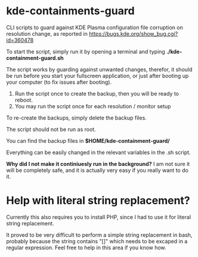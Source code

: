 # kde-containments-guard
CLI scripts to guard against KDE Plasma configuration file corruption on resolution change, as reported in https://bugs.kde.org/show_bug.cgi?id=360478

To start the script, simply run it by opening a terminal and typing **./kde-containment-guard.sh**

The script works by guarding against unwanted changes, therefor, it should be run before you start your fullscreen application, or just after booting up your computer (to fix issues after booting).

1. Run the script once to create the backup, then you will be ready to reboot.
2. You may run the script once for each resolution / monitor setup

To re-create the backups, simply delete the backup files.

The script should not be run as root.

You can find the backup files in **$HOME/kde-containment-guard/**

Everything can be easily changed in the relevant variables in the .sh script.

**Why did I not make it continiuesly run in the background?**
I am not sure it will be completely safe, and it is actually very easy if you really want to do it.


# Help with literal string replacement?

Currently this also requires you to install PHP, since I had to use it for literal string replacement.

It proved to be very difficult to perform a simple string replacement in bash, probably because the string contains "[]" which needs to be excaped in a regular expression. Feel free to help in this area if you know how.
